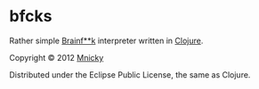 # bfcks

Rather simple [Brainf**k](http://en.wikipedia.org/wiki/Brainfuck) interpreter written in [Clojure](http://clojure.org).

Copyright © 2012 [Mnicky](http://mnicky.github.com)

Distributed under the Eclipse Public License, the same as Clojure.
